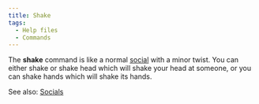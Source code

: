 ```yaml
---
title: Shake
tags:
  - Help files
  - Commands
---
```

The **shake** command is like a normal [social](socials "wikilink") with
a minor twist. You can either shake <someone> or shake head <someone>
which will shake your head at someone, or you can shake hands <someone>
which will shake its hands.

See also: [Socials](Socials "wikilink")
